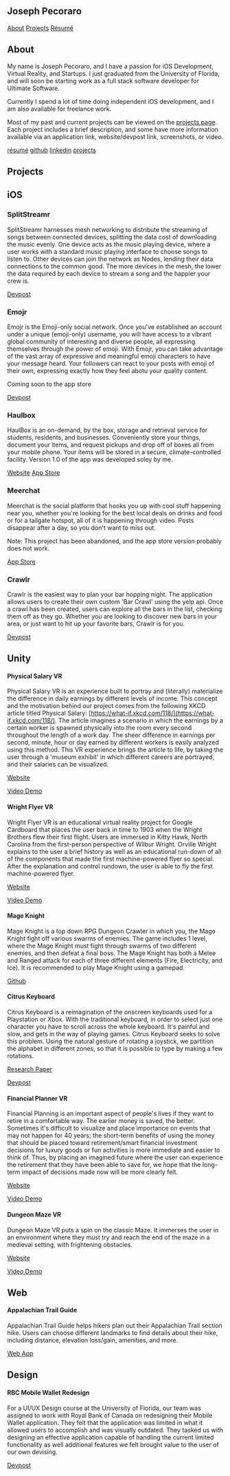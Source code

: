 ## Joseph Pecoraro
[About](index.html)
[Projects](projects.html)
[Résumé](Resume.pdf)

## About
My name is Joseph Pecoraro, and I have a passion for iOS Development, Virtual Reality, and Startups. I just graduated from the University of Florida, and will soon be starting work as a full stack software developer for Ultimate Software.

Currently I spend a lot of time doing independent iOS development, and I am also available for freelance work. 

Most of my past and current projects can be viewed on the [projects page](projects.html). Each project includes a brief description, and some have more information available via an application link, website/devpost link, screenshots, or video.

[résumé](Resume.pdf)
[github](https://github.com/jpecoraro342)
[linkedin](https://www.linkedin.com/in/joseph-pecoraro-2ab0458a)
[projects](projects.html)

## Projects

## iOS

### SplitStreamr

SplitStreamr harnesses mesh networking to distribute the streaming of songs between connected devices, splitting the data cost of downloading the music evenly. One device acts as the music playing device, where a user works with a standard music playing interface to choose songs to listen to. Other devices can join the network as Nodes, lending their data connections to the common good. The more devices in the mesh, the lower the data required by each device to stream a song and the happier your crew is.

[Devpost](http://devpost.com/software/splitstreamr)

### Emojr

Emojr is the Emoji-only social network. Once you've established an account under a unique (emoji-only) username, you will have access to a vibrant global community of interesting and diverse people, all expressing themselves through the power of emoji. With Emojr, you can take advantage of the vast array of expressive and meaningful emoji characters to have your message heard. Your followers can react to your posts with emoji of their own, expressing exactly how they feel abotu your quality content.

Coming soon to the app store

[Devpost](http://devpost.com/software/emojr)

### Haulbox

HaulBox is an on-demand, by the box, storage and retrieval service for students, residents, and businesses. Conveniently store your things, document your items, and request pickups and drop off of boxes all from your mobile phone. Your items will be stored in a secure, climate-controlled facility. Version 1.0 of the app was developed soley by me.

[Website](https://haulbox.com)
[App Store](https://itunes.apple.com/us/app/haulbox/id947930432?mt=8)

### Meerchat

Meerchat is the social platform that hooks you up with cool stuff happening near you, whether you're looking for the best local deals on drinks and food or for a tailgate hotspot, all of it is happening through video. 
Posts disappear after a day, so you don't want to miss out.

Note: This project has been abandoned, and the app store version probably does not work.

[App Store](https://itunes.apple.com/us/app/meerchat-uf/id940959954?mt=8)

### Crawlr

Crawlr is the easiest way to plan your bar hopping night. The application allows users to create their own custom 'Bar Crawl' using the yelp api. Once a crawl has been created, users can explore all the bars in the list, checking them off as they go. Whether you are looking to discover new bars in your area, or just want to hit up your favorite bars, Crawlr is for you.  

[Devpost](http://devpost.com/software/crawlr-96wjg1)


## Unity

#### Physical Salary VR

Physical Salary VR is an experience built to portray and (literally) materialize the difference in daily earnings by different levels of income. This concept and the motivation behind our project comes from the following XKCD article titled Physical Salary: [https://what-if.xkcd.com/118/](https://what-if.xkcd.com/118/). The article imagines a scenario in which the earnings by a certain worker is spawned physically into the room every second throughout the length of a work day. The sheer difference in earnings per second, minute, hour or day earned by different workers is easily analyzed using this method. This VR experience brings the article to life, by taking the user through a 'museum exhibit' in which different careers are portrayed, and their salaries can be visualized.

[Website](http://josephpecoraro.me/VRPhysicalSalary/)

[Video Demo](https://youtu.be/tG1D1sluiyQ)

#### Wright Flyer VR

Wright Flyer VR is an educational virtual reality project for Google Cardboard that places the user back in time to 1903 when the Wright Brothers flew their first flight. Users are immersed in Kitty Hawk, North Carolina from the first-person perspective of Wilbur Wright. Orville Wright explains to the user a brief history as well as an educational run-down of all of the components that made the first machine-powered flyer so special. After the explanation and control rundown, the user is able to fly the first machine-powered flyer.

[Website](http://josephpecoraro.me/VR-Wright-Flyer/)

[Video Demo](https://youtu.be/PfHQ5FNPDdA)

#### Mage Knight

Mage Knight is a top down RPG Dungeon Crawler in which you, the Mage Knight fight off various swarms of enemies. The game includes 1 level, where the Mage Knight must fight through swarms of two different enemies, and then defeat a final boss. The Mage Knight has both a Melee and Ranged attack for each of three different elements (Fire, Electricity, and Ice). It is recommended to play Mage Knight using a gamepad. 

[Github](https://github.com/jpecoraro342/Mage-Knight)

#### Citrus Keyboard

Citrus Keyboard is a reimagination of the onscreen keyboards used for a Playstation or Xbox. With the traditional keyboard, in order to select just one character you have to scroll across the whole keyboard. It's painful and slow, and gets in the way of playing games. Citrus Keyboard seeks to solve this problem. Using the natural gesture of rotating a joystick, we partition the alphabet in different zones, so that it is possible to type by making a few rotations.

[Research Paper](CitrusKeyboardReport.pdf)

[Devpost](http://devpost.com/software/citrus-keyboard)

#### Financial Planner VR

Financial Planning is an important aspect of people's lives if they want to retire in a comfortable way. The earlier money is saved, the better. Sometimes it's difficult to visualize and place importance on events that may not happen for 40 years; the short-term benefits of using the money that should be placed toward retirement/smart financial investment decisions for luxury goods or fun activities is more immediate and easier to think of. Thus, by placing an imagined future where the user can experience the retirement that they have been able to save for, we hope that the long-term impact of decisions made now will be more clearly felt.

[Website](http://linkyle.me/financial-planning/)

[Video Demo](https://youtu.be/xeLvK2bnyKE)

#### Dungeon Maze VR

Dungeon Maze VR puts a spin on the classic Maze. It immerses the user in an environment where they must try and reach the end of the maze in a medieval setting, with frightening obstacles.

[Website](http://josephpecoraro.me/VR-Maze/)

[Video Demo](https://youtu.be/iGrsN1jCAcc?t=237)

## Web

#### Appalachian Trail Guide

Appalachian Trail Guide helps hikers plan out their Appalachian Trail section hike. Users can choose different landmarks to find details about their hike, including distance, elevation loss/gain, amenities, and more. 

[Web App](http://josephpecoraro.me/AT-Distance-Calculator/)

## Design

#### RBC Mobile Wallet Redesign

For a UI/UX Design course at the University of Florida, our team was assigned to work with Royal Bank of Canada on redesigning their Mobile Wallet application. They felt that the application was limited in what it allowed users to accomplish and was visually outdated. They tasked us with designing an effective application capable of handling the current limited functionality as well additional features we felt brought value to the user of our own devising.

[Devpost](http://devpost.com/software/rbc-wallet-redesign)


